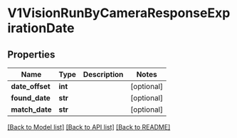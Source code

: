 # V1VisionRunByCameraResponseExpirationDate

## Properties
Name | Type | Description | Notes
------------ | ------------- | ------------- | -------------
**date_offset** | **int** |  | [optional] 
**found_date** | **str** |  | [optional] 
**match_date** | **str** |  | [optional] 

[[Back to Model list]](../README.md#documentation-for-models) [[Back to API list]](../README.md#documentation-for-api-endpoints) [[Back to README]](../README.md)


